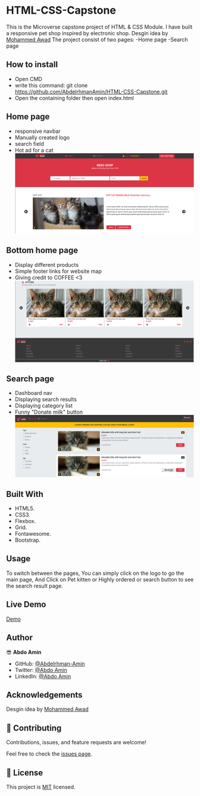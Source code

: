 # HTML-CSS-Capstone

This is the Microverse capstone project of HTML & CSS Module.
I have built a responsive pet shop inspired by electronic shop.
Desgin idea by [Mohammed Awad](https://www.behance.net/gallery/24796463/ZATTIX)
The project consist of two pages:
-Home page
-Search page

## How to install

- Open CMD
- write this command: git clone https://github.com/AbdelrhmanAmin/HTML-CSS-Capstone.git
- Open the containing folder then open index.html

## Home page

- responsive navbar
- Manually created logo
- search field
- Hot ad for a cat
  ![screenshot](./src/images/Home-nav.png)

## Bottom home page

- Display different products
- Simple footer links for website map
- Giving credit to COFFEE <3
  ![screenshot](./src/images/home-footer.png)

## Search page

- Dashboard nav
- Displaying search results
- Displaying category list
- Funny "Donate milk" button
  ![screenshot](./src/images/search-nav.png)

## Built With

- HTML5.
- CSS3.
- Flexbox.
- Grid.
- Fontawesome.
- Bootstrap.

## Usage

To switch between the pages, You can simply click on the logo to go the main page, And Click on Pet kitten or Highly ordered or search button to see the search result page.

## Live Demo

[Demo](https://raw.githack.com/AbdelrhmanAmin/HTML-CSS-Capstone/feature-branch/index.html)

## Author

😎 **Abdo Amin**

- GitHub: [@Abdelrhman-Amin](https://github.com/AbdelrhmanAmin)
- Twitter: [@Abdo Amin](https://twitter.com/AbdoAmi60489112)
- LinkedIn: [@Abdo Amin](https://www.linkedin.com/in/abdo-amin-ab786a1b0/)

## Acknowledgements

Desgin idea by [Mohammed Awad](https://www.behance.net/gallery/24796463/ZATTIX)

## 🤝 Contributing

Contributions, issues, and feature requests are welcome!

Feel free to check the [issues page](https://github.com/AbdelrhmanAmin/HTML-CSS-Capstone/issues).

## 📝 License

This project is [MIT](./LICENSE) licensed.
